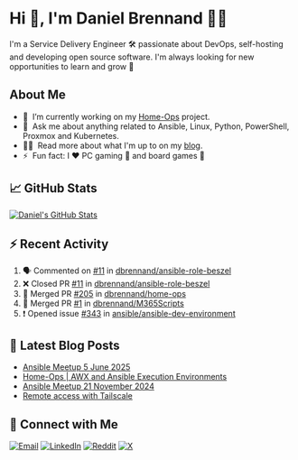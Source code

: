# Hi 👋, I'm Daniel Brennand 👨‍💻

I'm a Service Delivery Engineer 🛠 passionate about DevOps, self-hosting and developing open source software. I'm always looking for new opportunities to learn and grow 🌱

## About Me

- 🔭 &nbsp;I’m currently working on my [Home-Ops](https://github.com/dbrennand/home-ops) project.
- 💬 &nbsp;Ask me about anything related to Ansible, Linux, Python, PowerShell, Proxmox and Kubernetes.
- 👨‍💻 &nbsp;Read more about what I'm up to on my [blog](https://dbren.uk).
- ⚡ &nbsp;Fun fact: I ❤️ PC gaming 👾 and board games 🎲

## 📈 GitHub Stats

[![Daniel's GitHub Stats](https://github-readme-stats.vercel.app/api?username=dbrennand&show_icons=true&count_private=true&hide_border=true&theme=dark)](https://github.com/anuraghazra/github-readme-stats)

## ⚡ Recent Activity

<!--START_SECTION:activity-->
1. 🗣 Commented on [#11](https://github.com/dbrennand/ansible-role-beszel/pull/11#issuecomment-3092516715) in [dbrennand/ansible-role-beszel](https://github.com/dbrennand/ansible-role-beszel)
2. ❌ Closed PR [#11](https://github.com/dbrennand/ansible-role-beszel/pull/11) in [dbrennand/ansible-role-beszel](https://github.com/dbrennand/ansible-role-beszel)
3. 🎉 Merged PR [#205](https://github.com/dbrennand/home-ops/pull/205) in [dbrennand/home-ops](https://github.com/dbrennand/home-ops)
4. 🎉 Merged PR [#1](https://github.com/dbrennand/M365Scripts/pull/1) in [dbrennand/M365Scripts](https://github.com/dbrennand/M365Scripts)
5. ❗ Opened issue [#343](https://github.com/ansible/ansible-dev-environment/issues/343) in [ansible/ansible-dev-environment](https://github.com/ansible/ansible-dev-environment)
<!--END_SECTION:activity-->

## 📝 Latest Blog Posts

<!-- BLOG-POST-LIST:START -->
- [Ansible Meetup 5 June 2025](https://danielbrennand.com/blog/ansible-meetup-5-june/)
- [Home-Ops | AWX and Ansible Execution Environments](https://danielbrennand.com/blog/homeops-ansible-ee/)
- [Ansible Meetup 21 November 2024](https://danielbrennand.com/blog/ansible-meetup-21-november/)
- [Remote access with Tailscale](https://danielbrennand.com/blog/tailscale/)
<!-- BLOG-POST-LIST:END -->

## 💬 Connect with Me

[![Email](https://img.shields.io/badge/Email-D14836?style=flat&logo=gmail&logoColor=white)](mailto:contact@danielbrennand.com) [![LinkedIn](https://img.shields.io/badge/Linkedin-%230077B5.svg?style=flat&logo=linkedin&logoColor=white)](https://www.linkedin.com/in/dbrenuk) [![Reddit](https://img.shields.io/badge/Reddit-FF4500?style=flat&logo=reddit&logoColor=white)](https://www.reddit.com/user/dbrenuk) [![X](https://img.shields.io/badge/X-%23000000.svg?style=flat&logo=X&logoColor=white)](https://twitter.com/dbrenuk)
